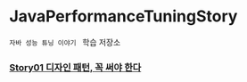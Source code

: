# JavaPerformanceTuningStory
 `자바 성능 튜닝 이야기 ` 학습 저장소 

### [Story01 디자인 패턴, 꼭 써야 한다](./javastory/01.디자인패턴,%20꼭%20써야%20한다.md)

